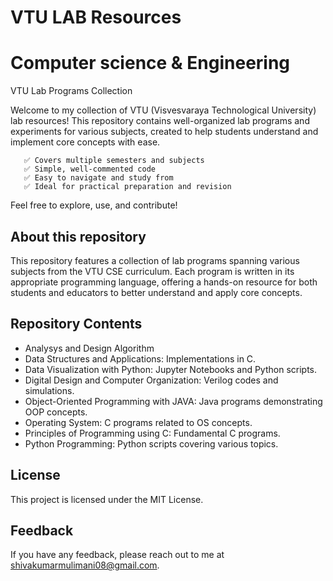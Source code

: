 
# VTU LAB Resources 

# Computer science & Engineering

VTU Lab Programs Collection

Welcome to my collection of VTU (Visvesvaraya Technological University) lab resources!
This repository contains well-organized lab programs and experiments for various subjects, created to help students understand and implement core concepts with ease.

       ✅ Covers multiple semesters and subjects
       ✅ Simple, well-commented code
       ✅ Easy to navigate and study from
       ✅ Ideal for practical preparation and revision

Feel free to explore, use, and contribute!

## About this repository

This repository features a collection of lab programs spanning various subjects from the VTU CSE curriculum. Each program is written in its appropriate programming language, offering a hands-on resource for both students and educators to better understand and apply core concepts.

## Repository Contents
* Analysys and Design Algorithm
* Data Structures and Applications: Implementations in C.
* Data Visualization with Python: Jupyter Notebooks and Python scripts.
* Digital Design and Computer Organization: Verilog codes and simulations.
* Object-Oriented Programming with JAVA: Java programs demonstrating OOP concepts.
* Operating System: C programs related to OS concepts.
* Principles of Programming using C: Fundamental C programs.
* Python Programming: Python scripts covering various topics.

## License

This project is licensed under the MIT License.

## Feedback 

If you have any feedback, please reach out to me at shivakumarmulimani08@gmail.com.







